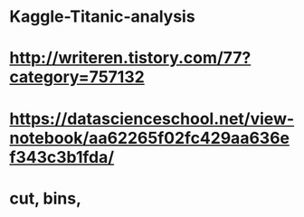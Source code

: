 # Kaggle-Titanic-analysis
# http://writeren.tistory.com/77?category=757132

# https://datascienceschool.net/view-notebook/aa62265f02fc429aa636ef343c3b1fda/
#  cut, bins,